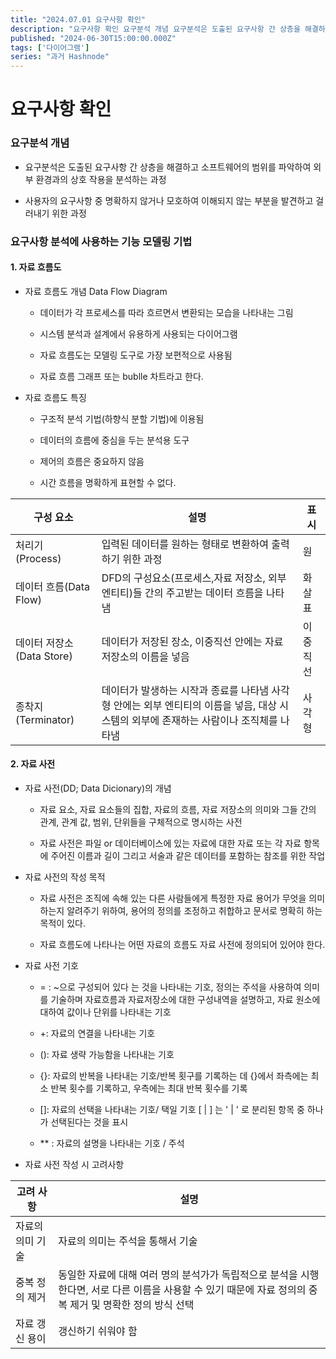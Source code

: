 ```yaml
---
title: "2024.07.01 요구사항 확인"
description: "요구사항 확인 요구분석 개념 요구분석은 도출된 요구사항 간 상층을 해결하고 소프트웨어의 범위를 파악하여 외부 환경과의 상호 작용을 분석하는 과정 사용자의 요구사항 중 명확하지 않거나 모호하여 이해되지 않는 부분을 발견하고 걸러내기 위한 과정 요구사항 분석에 사용하는 기능 모델링 기법 1. 자료 흐름도 자료 흐름도 개념 Data Flow Diagram 데이터가 각 프로세스를 따라 흐르면서 변환되는 모습을 나타내는 그림 시스템 분석과 ..."
published: "2024-06-30T15:00:00.000Z"
tags: ['다이어그램']
series: "과거 Hashnode"
---
```


# 요구사항 확인

### 요구분석 개념

* 요구분석은 도출된 요구사항 간 상층을 해결하고 소프트웨어의 범위를 파악하여 외부 환경과의 상호 작용을 분석하는 과정
    
* 사용자의 요구사항 중 명확하지 않거나 모호하여 이해되지 않는 부분을 발견하고 걸러내기 위한 과정
    

### 요구사항 분석에 사용하는 기능 모델링 기법

#### 1\. 자료 흐름도

* 자료 흐름도 개념 Data Flow Diagram
    
    * 데이터가 각 프로세스를 따라 흐르면서 변환되는 모습을 나타내는 그림
        
    * 시스템 분석과 설계에서 유용하게 사용되는 다이어그램
        
    * 자료 흐름도는 모델링 도구로 가장 보편적으로 사용됨
        
    * 자료 흐름 그래프 또는 bublle 차트라고 한다.
        
* 자료 흐름도 특징
    
    * 구조적 분석 기법(하향식 분할 기법)에 이용됨
        
    * 데이터의 흐름에 중심을 두는 분석용 도구
        
    * 제어의 흐름은 중요하지 않음
        
    * 시간 흐름을 명확하게 표현할 수 없다.
        

| 구성 요소 | 설명 | 표시 |
| --- | --- | --- |
| 처리기 (Process) | 입력된 데이터를 원하는 형태로 변환하여 출력하기 위한 과정 | 원 |
| 데이터 흐름(Data Flow) | DFD의 구성요소(프로세스,자료 저장소, 외부 엔티티)들 간의 주고받는 데이터 흐름을 나타냄 | 화살표 |
| 데이터 저장소(Data Store) | 데이터가 저장된 장소, 이중직선 안에는 자료 저장소의 이름을 넣음 | 이중직선 |
| 종착지(Terminator) | 데이터가 발생하는 시작과 종료를 나타냄 사각형 안에는 외부 엔티티의 이름을 넣음, 대상 시스템의 외부에 존재하는 사람이나 조직체를 나타냄 | 사각형 |

#### 2\. 자료 사전

* 자료 사전(DD; Data Dicionary)의 개념
    
    * 자료 요소, 자료 요소들의 집합, 자료의 흐름, 자료 저장소의 의미와 그들 간의 관계, 관계 값, 범위, 단위들을 구체적으로 명시하는 사전
        
    * 자료 사전은 파일 or 데이터베이스에 있는 자료에 대한 자료 또는 각 자료 항목에 주어진 이름과 길이 그리고 서술과 같은 데이터를 포함하는 참조를 위한 작업
        
* 자료 사전의 작성 목적
    
    * 자료 사전은 조직에 속해 있는 다른 사람들에게 특정한 자료 용어가 무엇을 의미하는지 알려주기 위하여, 용어의 정의를 조정하고 취합하고 문서로 명확히 하는 목적이 있다.
        
    * 자료 흐름도에 나타나는 어떤 자료의 흐름도 자료 사전에 정의되어 있어야 한다.
        
* 자료 사전 기호
    
    * \= : ~으로 구성되어 있다 는 것을 나타내는 기호, 정의는 주석을 사용하여 의미를 기술하며 자료흐름과 자료저장소에 대한 구성내역을 설명하고, 자료 원소에 대하여 값이나 단위를 나타내는 기호
        
    * +: 자료의 연결을 나타내는 기호
        
    * (): 자료 생략 가능함을 나타내는 기호
        
    * {}: 자료의 반복을 나타내는 기호/반복 횟구를 기록하는 데 {}에서 좌측에는 최소 반복 횟수를 기록하고, 우측에는 최대 반복 횟수를 기록
        
    * \[\]: 자료의 선택을 나타내는 기호/ 택일 기호 \[ | \] 는 ' | ' 로 분리된 항목 중 하나가 선택된다는 것을 표시
        
    * \*\* : 자료의 설명을 나타내는 기호 / 주석
        
* 자료 사전 작성 시 고려사항
    

| 고려 사항 | 설명 |
| --- | --- |
| 자료의 의미 기술 | 자료의 의미는 주석을 통해서 기술 |
| 중복 정의 제거 | 동일한 자료에 대해 여러 명의 분석가가 독립적으로 분석을 시행 한다면, 서로 다른 이름을 사용할 수 있기 때문에 자료 정의의 중복 제거 및 명확한 정의 방식 선택 |
| 자료 갱신 용이 | 갱신하기 쉬워야 함 |